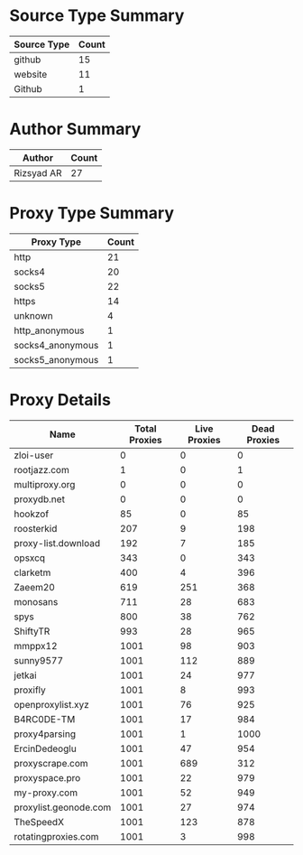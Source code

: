# Source Type Summary

| Source Type | Count |
|-------------|-------|
| github | 15 |
| website | 11 |
| Github | 1 |


# Author Summary

| Author | Count |
|--------|-------|
| Rizsyad AR | 27 |


# Proxy Type Summary

| Proxy Type | Count |
|------------|-------|
| http | 21 |
| socks4 | 20 |
| socks5 | 22 |
| https | 14 |
| unknown | 4 |
| http_anonymous | 1 |
| socks4_anonymous | 1 |
| socks5_anonymous | 1 |


# Proxy Details

| Name | Total Proxies | Live Proxies | Dead Proxies |
|------|---------------|--------------|---------------|
| zloi-user | 0 | 0 | 0 |
| rootjazz.com | 1 | 0 | 1 |
| multiproxy.org | 0 | 0 | 0 |
| proxydb.net | 0 | 0 | 0 |
| hookzof | 85 | 0 | 85 |
| roosterkid | 207 | 9 | 198 |
| proxy-list.download | 192 | 7 | 185 |
| opsxcq | 343 | 0 | 343 |
| clarketm | 400 | 4 | 396 |
| Zaeem20 | 619 | 251 | 368 |
| monosans | 711 | 28 | 683 |
| spys | 800 | 38 | 762 |
| ShiftyTR | 993 | 28 | 965 |
| mmppx12 | 1001 | 98 | 903 |
| sunny9577 | 1001 | 112 | 889 |
| jetkai | 1001 | 24 | 977 |
| proxifly | 1001 | 8 | 993 |
| openproxylist.xyz | 1001 | 76 | 925 |
| B4RC0DE-TM | 1001 | 17 | 984 |
| proxy4parsing | 1001 | 1 | 1000 |
| ErcinDedeoglu | 1001 | 47 | 954 |
| proxyscrape.com | 1001 | 689 | 312 |
| proxyspace.pro | 1001 | 22 | 979 |
| my-proxy.com | 1001 | 52 | 949 |
| proxylist.geonode.com | 1001 | 27 | 974 |
| TheSpeedX | 1001 | 123 | 878 |
| rotatingproxies.com | 1001 | 3 | 998 |

